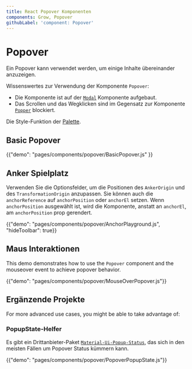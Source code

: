 ```yaml
---
title: React Popover Komponenten
components: Grow, Popover
githubLabel: 'component: Popover'
---
```


# Popover

<p class="description">Ein Popover kann verwendet werden, um einige Inhalte übereinander anzuzeigen.</p>

Wissenswertes zur Verwendung der Komponente `Popover`:

- Die Komponente ist auf der [`Modal`](/components/modal/) Komponente aufgebaut.
- Das Scrollen und das Wegklicken sind im Gegensatz zur Komponente [`Popper`](/components/popper/) blockiert.

Die Style-Funktion der [Palette](/system/palette/).

## Basic Popover

{{"demo": "pages/components/popover/BasicPopover.js" }}

## Anker Spielplatz

Verwenden Sie die Optionsfelder, um die Positionen des `AnkerOrigin` und des `TransformationOrigin` anzupassen. Sie können auch die `anchorReference` auf `anchorPosition` oder `anchorEl` setzen. Wenn `anchorPosition` ausgewählt ist, wird die Komponente, anstatt an `anchorEl`, am `anchorPosition` prop gerendert.

{{"demo": "pages/components/popover/AnchorPlayground.js", "hideToolbar": true}}

## Maus Interaktionen

This demo demonstrates how to use the `Popover` component and the mouseover event to achieve popover behavior.

{{"demo": "pages/components/popover/MouseOverPopover.js"}}

## Ergänzende Projekte

For more advanced use cases, you might be able to take advantage of:

### PopupState-Helfer

Es gibt ein Drittanbieter-Paket [`Material-Ui-Popup-Status`](https://github.com/jcoreio/material-ui-popup-state), das sich in den meisten Fällen um Popover Status kümmern kann.

{{"demo": "pages/components/popover/PopoverPopupState.js"}}
